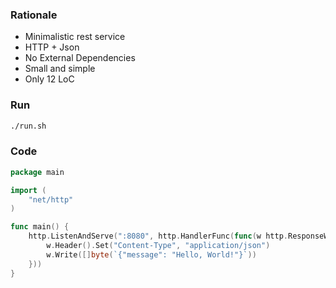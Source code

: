### Rationale

* Minimalistic rest service
* HTTP + Json
* No External Dependencies
* Small and simple
* Only 12 LoC

### Run

```bash
./run.sh
```

### Code

```Go
package main

import (
	"net/http"
)

func main() {
	http.ListenAndServe(":8080", http.HandlerFunc(func(w http.ResponseWriter, r *http.Request) {
		w.Header().Set("Content-Type", "application/json")
		w.Write([]byte(`{"message": "Hello, World!"}`))
	}))
}
```
